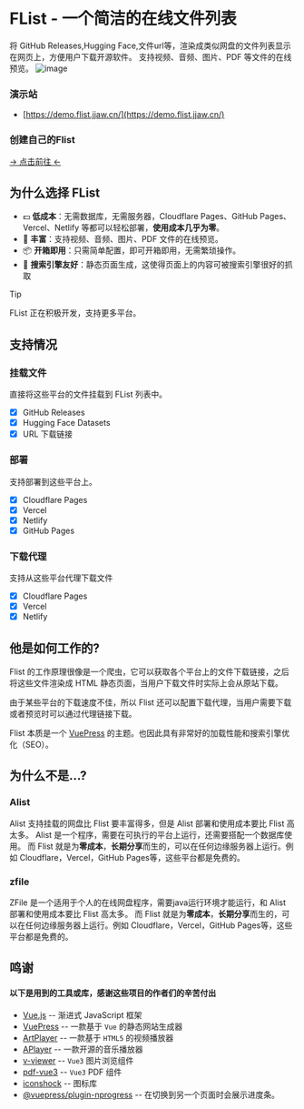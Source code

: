 # FList - 一个简洁的在线文件列表 
将 GitHub Releases,Hugging Face,文件url等，渲染成类似网盘的文件列表显示在网页上，方便用户下载开源软件。
支持视频、音频、图片、PDF 等文件的在线预览。
![image](https://github.com/user-attachments/assets/1ec0bc23-6fdb-45c6-a58b-1db13864aed7)


### 演示站
- [https://demo.flist.jjaw.cn/](https://demo.flist.jjaw.cn/)

### 创建自己的Flist
[-> 点击前往 <-](https://jjaw.cn/2024/8/3/flist-fast-start/)

## 为什么选择 FList
- 💵 **低成本**：无需数据库，无需服务器，Cloudflare Pages、GitHub Pages、Vercel、Netlify 等都可以轻松部署，**使用成本几乎为零**。
- 🧰 **丰富**：支持视频、音频、图片、PDF 文件的在线预览。
- 📦 **开箱即用**：只需简单配置，即可开箱即用，无需繁琐操作。
- 🔎 **搜索引擎友好**：静态页面生成，这使得页面上的内容可被搜索引擎很好的抓取

> [!tip]
> FList 正在积极开发，支持更多平台。

## 支持情况
### 挂载文件
直接将这些平台的文件挂载到 FList 列表中。

- [X] GitHub Releases
- [X] Hugging Face Datasets
- [X] URL 下载链接

### 部署
支持部署到这些平台上。

- [X] Cloudflare Pages
- [X] Vercel
- [X] Netlify
- [X] GitHub Pages

### 下载代理
支持从这些平台代理下载文件

- [X] Cloudflare Pages
- [X] Vercel
- [X] Netlify

## 他是如何工作的?
Flist 的工作原理很像是一个爬虫，它可以获取各个平台上的文件下载链接，之后将这些文件渲染成 HTML 静态页面，当用户下载文件时实际上会从原站下载。

由于某些平台的下载速度不佳，所以 Flist 还可以配置下载代理，当用户需要下载或者预览时可以通过代理链接下载。

Flist 本质是一个 [VuePress](https://vuepress.vuejs.org/zh/guide/) 的主题。也因此具有非常好的加载性能和搜索引擎优化（SEO）。

## 为什么不是...?
### Alist
Alist 支持挂载的网盘比 Flist 要丰富得多，但是 Alist 部署和使用成本要比 Flist 高太多。
Alist 是一个程序，需要在可执行的平台上运行，还需要搭配一个数据库使用。
而 Flist 就是为**零成本**，**长期分享**而生的，可以在任何边缘服务器上运行。例如 Cloudflare，Vercel，GitHub Pages等，这些平台都是免费的。

### zfile
ZFile 是一个适用于个人的在线网盘程序，需要java运行环境才能运行，和 Alist 部署和使用成本要比 Flist 高太多。
而 Flist 就是为**零成本**，**长期分享**而生的，可以在任何边缘服务器上运行。例如 Cloudflare，Vercel，GitHub Pages等，这些平台都是免费的。


## 鸣谢
#### 以下是用到的工具或库，感谢这些项目的作者们的辛苦付出
- [Vue.js](https://github.com/vuepress/core) -- 渐进式 JavaScript 框架
- [VuePress](https://github.com/vuepress/core) -- 一款基于 `Vue` 的静态网站生成器
- [ArtPlayer](https://github.com/zhw2590582/ArtPlayer) -- 一款基于 `HTML5` 的视频播放器
- [APlayer](https://github.com/DIYgod/APlayer) -- 一款开源的音乐播放器
- [v-viewer](https://github.com/mirari/v-viewer) -- `Vue3` 图片浏览组件
- [pdf-vue3](https://github.com/hymhub/pdf-vue3) -- `Vue3` PDF 组件
- [iconshock](https://www.iconshock.com/) -- 图标库
- [@vuepress/plugin-nprogress](https://www.npmjs.com/package/@vuepress/plugin-nprogress) -- 在切换到另一个页面时会展示进度条。
